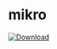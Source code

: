 # mikro

[ ![Download](https://api.bintray.com/packages/iyadseizer/mikro/sy.iyad/images/download.svg) ](https://bintray.com/iyadseizer/mikro/sy.iyad/_latestVersion)
